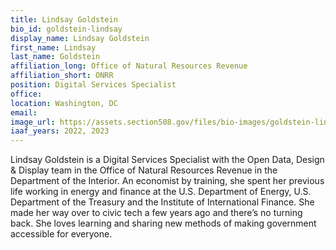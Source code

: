 ```yaml
---
title: Lindsay Goldstein
bio_id: goldstein-lindsay
display_name: Lindsay Goldstein
first_name: Lindsay
last_name: Goldstein
affiliation_long: Office of Natural Resources Revenue
affiliation_short: ONRR
position: Digital Services Specialist
office: 
location: Washington, DC
email: 
image_url: https://assets.section508.gov/files/bio-images/goldstein-lindsay.jpg
iaaf_years: 2022, 2023
---
```

Lindsay Goldstein is a Digital Services Specialist with the Open Data, Design & Display team in the Office of Natural Resources Revenue in the Department of the Interior. An economist by training, she spent her previous life working in energy and finance at the U.S. Department of Energy, U.S. Department of the Treasury and the Institute of International Finance. She made her way over to civic tech a few years ago and there’s no turning back. She loves learning and sharing new methods of making government accessible for everyone.